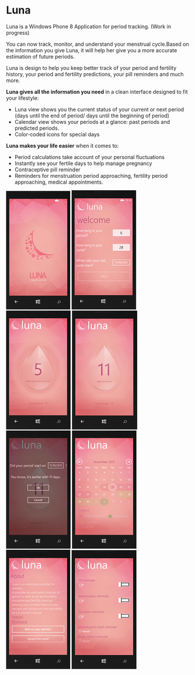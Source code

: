 # Luna 

Luna is a Windows Phone 8 Application for period tracking. (Work in progress)

You can now track, monitor, and understand your menstrual cycle.Based on the information you give Luna, it will help her give you a more accurate estimation of future periods.

Luna is design to help you keep better track of your period and fertility history, your period and fertility predictions, your pill reminders and much more.

**Luna gives all the information you need** in a clean interface designed to fit your lifestyle:
* Luna view shows you the current status of your current or next period (days until the end of period/ days until the beginning of period)
* Calendar view shows your periods at a glance: past periods and predicted periods.
* Color-coded icons for special days

**Luna makes your life easier** when it comes to:
* Period calculations take account of your personal fluctuations
* Instantly see your fertile days to help manage pregnancy
* Contraceptive pill reminder
* Reminders for menstruation period approaching, fertility period approaching, medical appointments.


![Luna lauching](https://github.com/agzagrean/LunaAppWP8/blob/master/LunaAppWp8/ScreenShots/luna1.png?raw=true)
![Luna - initial setup](https://github.com/agzagrean/LunaAppWP8/blob/master/LunaAppWp8/ScreenShots/luna2.PNG?raw=true)
![Luna - luna view during period](https://github.com/agzagrean/LunaAppWP8/blob/master/LunaAppWp8/ScreenShots/luna3.PNG?raw=true)
![Luna - Luna view before period](https://github.com/agzagrean/LunaAppWP8/blob/master/LunaAppWp8/ScreenShots/luna3-2.PNG?raw=true)
![Luna - Luna view - period confirmation screen](https://github.com/agzagrean/LunaAppWP8/blob/master/LunaAppWp8/ScreenShots/luna3-3.PNG?raw=true)
![Luna - calendar view](https://github.com/agzagrean/LunaAppWP8/blob/master/LunaAppWp8/ScreenShots/luna4.PNG?raw=true)
![Luna - about ](https://github.com/agzagrean/LunaAppWP8/blob/master/LunaAppWp8/ScreenShots/luna5.PNG?raw=true)
![Luna - Settings view](https://github.com/agzagrean/LunaAppWP8/blob/master/LunaAppWp8/ScreenShots/luna6.PNG?raw=true)
